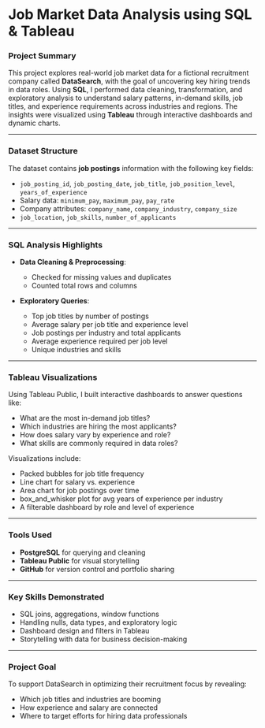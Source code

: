 # Job Market Data Analysis using SQL & Tableau

### Project Summary

This project explores real-world job market data for a fictional recruitment company called **DataSearch**, with the goal of uncovering key hiring trends in data roles. Using **SQL**, I performed data cleaning, transformation, and exploratory analysis to understand salary patterns, in-demand skills, job titles, and experience requirements across industries and regions. The insights were visualized using **Tableau** through interactive dashboards and dynamic charts.
_______________________________________________________________________________________

### Dataset Structure

The dataset contains **job postings** information with the following key fields:

* `job_posting_id`, `job_posting_date`, `job_title`, `job_position_level`, `years_of_experience`
* Salary data: `minimum_pay`, `maximum_pay`, `pay_rate`
* Company attributes: `company_name`, `company_industry`, `company_size`
* `job_location`, `job_skills`, `number_of_applicants`
_______________________________________________________________________________________

### SQL Analysis Highlights

* **Data Cleaning & Preprocessing**:

  * Checked for missing values and duplicates
  * Counted total rows and columns
    
* **Exploratory Queries**:

  * Top job titles by number of postings
  * Average salary per job title and experience level
  * Job postings per industry and total applicants
  * Average experience required per job level
  * Unique industries and skills
_______________________________________________________________________________________

### Tableau Visualizations

Using Tableau Public, I built interactive dashboards to answer questions like:

* What are the most in-demand job titles?
* Which industries are hiring the most applicants?
* How does salary vary by experience and role?
* What skills are commonly required in data roles?

Visualizations include:

* Packed bubbles for job title frequency
* Line chart for salary vs. experience
* Area chart for job postings over time
* box_and_whisker plot for avg years of experience per industry
* A filterable dashboard by role and level of experience
_______________________________________________________________________________________

### Tools Used

* **PostgreSQL** for querying and cleaning
* **Tableau Public** for visual storytelling
* **GitHub** for version control and portfolio sharing

_______________________________________________________________________________________

### Key Skills Demonstrated

* SQL joins, aggregations, window functions
* Handling nulls, data types, and exploratory logic
* Dashboard design and filters in Tableau
* Storytelling with data for business decision-making

_______________________________________________________________________________________

### Project Goal

To support DataSearch in optimizing their recruitment focus by revealing:

* Which job titles and industries are booming
* How experience and salary are connected
* Where to target efforts for hiring data professionals
